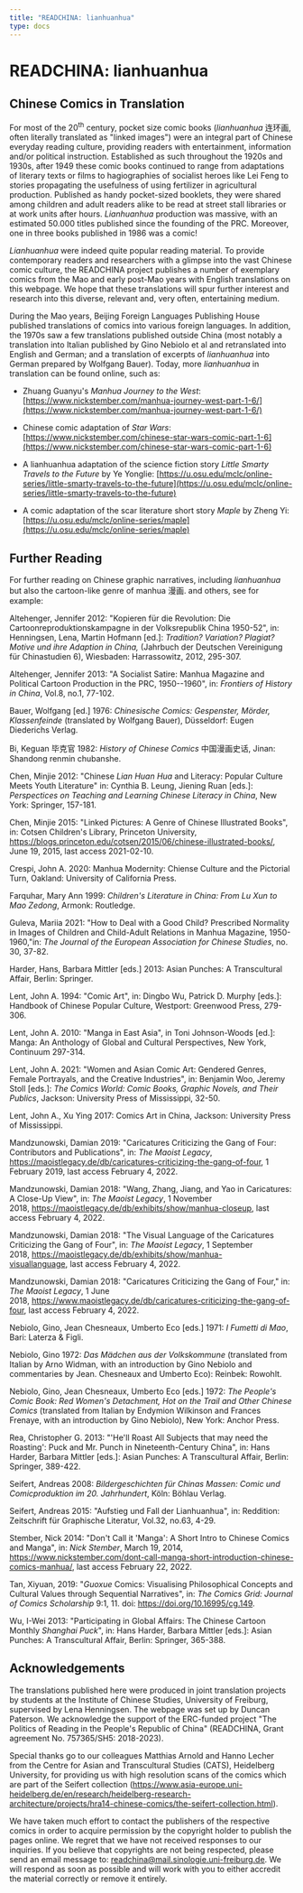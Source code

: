 ```yaml
---
title: "READCHINA: lianhuanhua"
type: docs
---
```


# READCHINA: lianhuanhua

## Chinese Comics in Translation

For most of the 20<sup>th</sup> century, pocket size comic books (*lianhuanhua* 连环画, often literally translated as "linked images") were an integral part of Chinese everyday reading culture, providing readers with entertainment, information and/or political instruction. Established as such throughout the 1920s and 1930s, after 1949 these comic books continued to range from adaptations of literary texts or films to hagiographies of socialist heroes like Lei Feng to stories propagating the usefulness of using fertilizer in agricultural production. Published as handy pocket-sized booklets, they were shared among children and adult readers alike to be read at street stall libraries or at work units after hours. *Lianhuanhua* production was massive, with an estimated 50.000 titles published since the founding of the PRC. Moreover, one in three books published in 1986 was a comic!

*Lianhuanhua* were indeed quite popular reading material. To provide contemporary readers and researchers with a glimpse into the vast Chinese comic culture, the READCHINA project publishes a number of exemplary comics from the Mao and early post-Mao years with English translations on this webpage. We hope that these translations will spur further interest and research into this diverse, relevant and, very often, entertaining medium.

During the Mao years, Beijing Foreign Languages Publishing House published translations of comics into various foreign languages. In addition, the 1970s saw a few translations published outside China (most notably a translation into Italian published by Gino Nebiolo et al and retranslated into English and German; and a translation of excerpts of *lianhuanhua* into German prepared by Wolfgang Bauer). Today, more *lianhuanhua* in translation can be found online, such as:

-   Zhuang Guanyu's *Manhua Journey to the West*: [https://www.nickstember.com/manhua-journey-west-part-1-6/](https://www.nickstember.com/manhua-journey-west-part-1-6/)

-   Chinese comic adaptation of *Star Wars*: [https://www.nickstember.com/chinese-star-wars-comic-part-1-6](https://www.nickstember.com/chinese-star-wars-comic-part-1-6)

-   A lianhuanhua adaptation of the science fiction story *Little Smarty Travels to the Future* by Ye Yonglie: [https://u.osu.edu/mclc/online-series/little-smarty-travels-to-the-future](https://u.osu.edu/mclc/online-series/little-smarty-travels-to-the-future)

-   A comic adaptation of the scar literature short story *Maple* by Zheng Yi: [https://u.osu.edu/mclc/online-series/maple](https://u.osu.edu/mclc/online-series/maple)

## Further Reading

For further reading on Chinese graphic narratives, including *lianhuanhua* but also the cartoon-like genre of manhua 漫画. and others, see for example:

Altehenger, Jennifer 2012: "Kopieren für die Revolution: Die Cartoonreproduktionskampagne in der Volksrepublik China 1950-52", in: Henningsen, Lena, Martin Hofmann \[ed.\]: *Tradition? Variation? Plagiat? Motive und ihre Adaption in China,* (Jahrbuch der Deutschen Vereinigung für Chinastudien 6), Wiesbaden: Harrassowitz, 2012, 295-307.

Altehenger, Jennifer 2013: "A Socialist Satire: Manhua Magazine and Political Cartoon Production in the PRC, 1950--1960", in: *Frontiers of History in China*, Vol.8, no.1, 77-102.

Bauer, Wolfgang \[ed.\] 1976: *Chinesische Comics: Gespenster, Mörder, Klassenfeinde* (translated by Wolfgang Bauer), Düsseldorf: Eugen Diederichs Verlag.

Bi, Keguan 毕克官 1982: *History of Chinese Comics* 中国漫画史话, Jinan: Shandong renmin chubanshe.

Chen, Minjie 2012: "Chinese *Lian Huan Hua* and Literacy: Popular Culture Meets Youth Literature" in: Cynthia B. Leung, Jiening Ruan \[eds.\]: *Perspectices on Teaching and Learning Chinese Literacy in China*, New York: Springer, 157-181.

Chen, Minjie 2015: "Linked Pictures: A Genre of Chinese Illustrated Books", in: Cotsen Children's Library, Princeton University, <https://blogs.princeton.edu/cotsen/2015/06/chinese-illustrated-books/>, June 19, 2015, last access 2021-02-10.

Crespi, John A. 2020: Manhua Modernity: Chiense Culture and the Pictorial Turn, Oakland: University of California Press.

Farquhar, Mary Ann 1999: *Children's Literature in China: From Lu Xun to Mao Zedong*, Armonk: Routledge.

Guleva, Mariia 2021: "How to Deal with a Good Child? Prescribed Normality in Images of Children and Child-Adult Relations in Manhua Magazine, 1950-1960,"in: *The Journal of the European Association for Chinese Studies*, no. 30, 37-82.

Harder, Hans, Barbara Mittler \[eds.\] 2013: Asian Punches: A Transcultural Affair, Berlin: Springer.

Lent, John A. 1994: "Comic Art", in: Dingbo Wu, Patrick D. Murphy \[eds.\]: Handbook of Chinese Popular Culture, Westport: Greenwood Press, 279-306.

Lent, John A. 2010: "Manga in East Asia", in Toni Johnson-Woods \[ed.\]: Manga: An Anthology of Global and Cultural Perspectives, New York, Continuum 297-314.

Lent, John A. 2021: "Women and Asian Comic Art: Gendered Genres, Female Portrayals, and the Creative Industries", in: Benjamin Woo, Jeremy Stoll \[eds.\]: *The Comics World: Comic Books, Graphic Novels, and Their Publics*, Jackson: University Press of Mississippi, 32-50.

Lent, John A., Xu Ying 2017: Comics Art in China, Jackson: University Press of Mississippi.

Mandzunowski, Damian 2019: "Caricatures Criticizing the Gang of Four: Contributors and Publications", in: *The Maoist Legacy*, <https://maoistlegacy.de/db/caricatures-criticizing-the-gang-of-four>, 1 February 2019, last access February 4, 2022.

Mandzunowski, Damian 2018: "Wang, Zhang, Jiang, and Yao in Caricatures: A Close-Up View", in: *The Maoist Legacy*, 1 November 2018, <https://maoistlegacy.de/db/exhibits/show/manhua-closeup>, last access February 4, 2022.

Mandzunowski, Damian 2018: "The Visual Language of the Caricatures Criticizing the Gang of Four", in: *The Maoist Legacy*, 1 September 2018, <https://maoistlegacy.de/db/exhibits/show/manhua-visuallanguage>, last access February 4, 2022.

Mandzunowski, Damian 2018: "Caricatures Criticizing the Gang of Four," in: *The Maoist Legacy*, 1 June 2018, <https://www.maoistlegacy.de/db/caricatures-criticizing-the-gang-of-four>, last access February 4, 2022.

Nebiolo, Gino, Jean Chesneaux, Umberto Eco \[eds.\] 1971: *I Fumetti di Mao*, Bari: Laterza & Figli.

Nebiolo, Gino 1972: *Das Mädchen aus der Volkskommune* (translated from Italian by Arno Widman, with an introduction by Gino Nebiolo and commentaries by Jean. Chesneaux and Umberto Eco): Reinbek: Rowohlt.

Nebiolo, Gino, Jean Chesneaux, Umberto Eco \[eds.\] 1972: *The People\'s Comic Book: Red Women\'s Detachment, Hot on the Trail and Other Chinese Comics* (translated from Italian by Endymion Wilkinson and Frances Frenaye, with an introduction by Gino Nebiolo), New York: Anchor Press.

Rea, Christopher G. 2013: "'He'll Roast All Subjects that may need the Roasting': Puck and Mr. Punch in Nineteenth-Century China", in: Hans Harder, Barbara Mittler \[eds.\]: Asian Punches: A Transcultural Affair, Berlin: Springer, 389-422.

Seifert, Andreas 2008: *Bildergeschichten für Chinas Massen: Comic und Comicproduktion im 20. Jahrhundert*, Köln: Böhlau Verlag.

Seifert, Andreas 2015: "Aufstieg und Fall der Lianhuanhua", in: Reddition: Zeitschrift für Graphische Literatur, Vol.32, no.63, 4-29.

Stember, Nick 2014: "Don't Call it 'Manga': A Short Intro to Chinese Comics and Manga", in: *Nick Stember*, March 19, 2014, <https://www.nickstember.com/dont-call-manga-short-introduction-chinese-comics-manhua/>, last access February 22, 2022.

Tan, Xiyuan, 2019: "*Guoxue* Comics: Visualising Philosophical Concepts and Cultural Values through Sequential Narratives", in: *The Comics Grid: Journal of Comics Scholarship* 9:1, 11. doi: <https://doi.org/10.16995/cg.149>.

Wu, I-Wei 2013: "Participating in Global Affairs: The Chinese Cartoon Monthly *Shanghai Puck*", in: Hans Harder, Barbara Mittler \[eds.\]: Asian Punches: A Transcultural Affair, Berlin: Springer, 365-388.

## Acknowledgements

The translations published here were produced in joint translation projects by students at the Institute of Chinese Studies, University of Freiburg, supervised by Lena Henningsen. The webpage was set up by Duncan Paterson. We acknowledge the support of the ERC-funded project "The Politics of Reading in the People's Republic of China" (READCHINA, Grant agreement No. 757365/SH5: 2018-2023).

Special thanks go to our colleagues Matthias Arnold and Hanno Lecher from the Centre for Asian and Transcultural Studies (CATS), Heidelberg University, for providing us with high resolution scans of the comics which are part of the Seifert collection (<https://www.asia-europe.uni-heidelberg.de/en/research/heidelberg-research-architecture/projects/hra14-chinese-comics/the-seifert-collection.html>).

We have taken much effort to contact the publishers of the respective comics in order to acquire permission by the copyright holder to publish the pages online. We regret that we have not received responses to our inquiries. If you believe that copyrights are not being respected, please send an email message to: <readchina@mail.sinologie.uni-freiburg.de>. We will respond as soon as possible and will work with you to either accredit the material correctly or remove it entirely.
